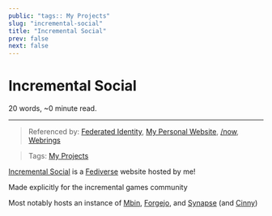 ```yaml
---
public: "tags:: My Projects"
slug: "incremental-social"
title: "Incremental Social"
prev: false
next: false
---
```

<script setup>
import { data } from '../../git.data.ts';
import { useData } from 'vitepress';
const pageData = useData();
</script>
<h1 class="p-name">Incremental Social</h1>
<p>20 words, ~0 minute read. <span v-html="data[`site/${pageData.page.value.relativePath}`]" /></p>
<hr/>

> Referenced by: [Federated Identity](/garden/federated-identity/index.md), [My Personal Website](/garden/my-personal-website/index.md), [/now](/now/index), [Webrings](/garden/webrings/index.md)

> Tags: [My Projects](/garden/my-projects/index.md)

[Incremental Social](https://incremental.social/) is a [Fediverse](/garden/fediverse/index.md) website hosted by me!

Made explicitly for the incremental games community

Most notably hosts an instance of [Mbin](/garden/mbin/index.md), [Forgejo](/garden/forgejo/index.md), and [Synapse](/garden/synapse/index.md) (and [Cinny](/garden/cinny/index.md))
